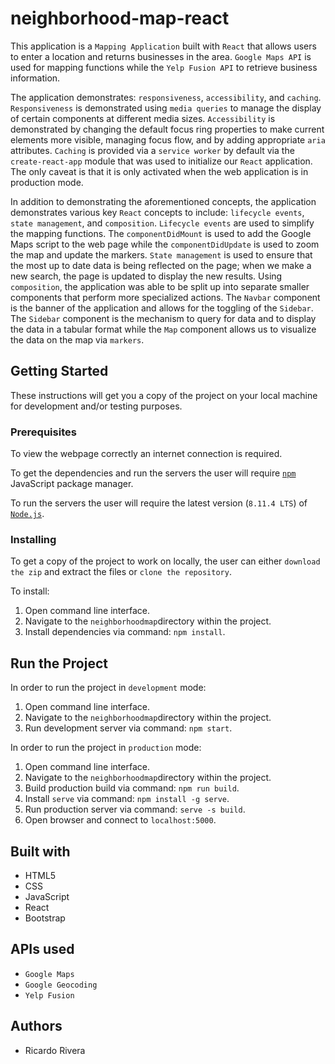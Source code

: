 # neighborhood-map-react
This application is a `Mapping Application` built with `React` that allows users to enter a location and returns businesses in the area. `Google Maps API` is used for mapping functions while the `Yelp Fusion API` to retrieve business information.

The application demonstrates: `responsiveness`, `accessibility`, and `caching`. `Responsiveness` is demonstrated using `media queries` to manage the display of certain components at different media sizes. `Accessibility` is demonstrated by changing the default focus ring properties to make current elements more visible, managing focus flow, and by adding appropriate `aria` attributes. `Caching` is provided via a `service worker` by default via the `create-react-app` module that was used to initialize our `React` application. The only caveat is that it is only activated when the web application is in production mode.

In addition to demonstrating the aforementioned concepts, the application demonstrates various key `React` concepts to include: `lifecycle events`, `state management`, and `composition`. `Lifecycle events` are used to simplify the mapping functions. The `componentDidMount` is used to add the Google Maps script to the web page while the `componentDidUpdate` is used to zoom the map and update the markers. `State management` is used to ensure that the most up to date data is being reflected on the page; when we make a new search, the page is updated to display the new results. Using `composition`, the application was able to be split up into separate smaller components that perform more specialized actions. The `Navbar` component is the banner of the application and allows for the toggling of the `Sidebar`. The `Sidebar` component is the mechanism to query for data and to display the data in a tabular format while the `Map` component allows us to visualize the data on the map via `markers`.

## Getting Started
These instructions will get you a copy of the project on your local machine for development and/or testing purposes.

### Prerequisites

To view the webpage correctly an internet connection is required.

To get the dependencies and run the servers the user will require [`npm`](https://www.npmjs.com/get-npm) JavaScript package manager.

To run the servers the user will require the latest version (`8.11.4 LTS`) of [`Node.js`](https://nodejs.org/en/download/).

### Installing
To get a copy of the project to work on locally, the user can either `download the zip` and extract the files or `clone the repository`.

To install:
1) Open command line interface.
2) Navigate to the `neighborhoodmap`directory within the project.
3) Install dependencies via command: `npm install`.

## Run the Project
In order to run the project in `development` mode:
1) Open command line interface.
2) Navigate to the `neighborhoodmap`directory within the project.
4) Run development server via command: `npm start`.

In order to run the project in `production` mode:
1) Open command line interface.
2) Navigate to the `neighborhoodmap`directory within the project.
3) Build production build via command: `npm run build`.
4) Install `serve` via command: `npm install -g serve`.
5) Run production server via command: `serve -s build`.
6) Open browser and connect to `localhost:5000`.

## Built with
* HTML5
* CSS
* JavaScript
* React
* Bootstrap

## APIs used
* `Google Maps`
* `Google Geocoding`
* `Yelp Fusion`

## Authors
* Ricardo Rivera